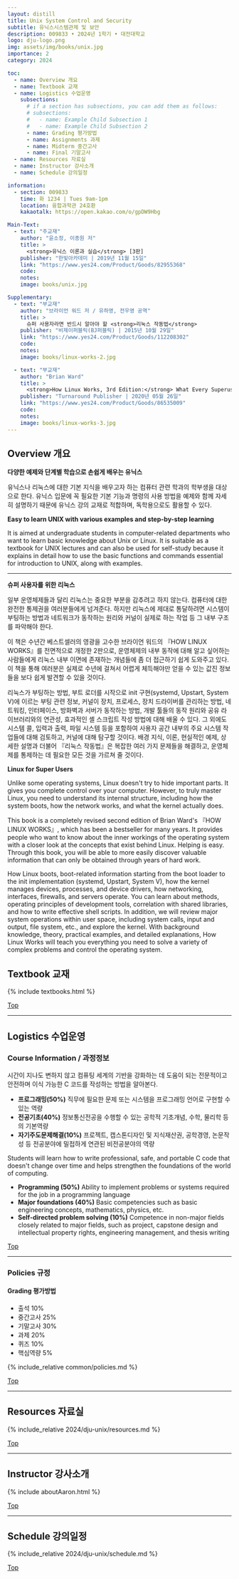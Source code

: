 ```yaml
---
layout: distill
title: Unix System Control and Security
subtitle: 유닉스시스템관제 및 보안
description: 009833 • 2024년 1학기 • 대전대학교
logo: dju-logo.png
img: assets/img/books/unix.jpg
importance: 2
category: 2024

toc:
  - name: Overview 개요
  - name: Textbook 교재
  - name: Logistics 수업운영
    subsections:
      # if a section has subsections, you can add them as follows:
      # subsections:
      #   - name: Example Child Subsection 1
      #   - name: Example Child Subsection 2
      - name: Grading 평가방법
      - name: Assignments 과제
      - name: Midterm 중간고사
      - name: Final 기말고사
  - name: Resources 자료실
  - name: Instructor 강사소개
  - name: Schedule 강의일정

information:
  - section: 009833
    time: 화 1234 | Tues 9am-1pm
    location: 융합과학관 24호환
    kakaotalk: https://open.kakao.com/o/gpDW9Hbg

Main-Text:
  - text: "주교재"
    author: "윤소정, 이종원 저"
    title: >
      <strong>유닉스 이론과 실습</strong> [3판]
    publisher: "한빛아카데미 | 2019년 11월 15일"
    link: "https://www.yes24.com/Product/Goods/82955368"
    code:
    notes:
    image: books/unix.jpg

Supplementary:
  - text: "부교재"
    author: "브라이언 워드 저 / 유하영, 전우영 공역"
    title: >
      슈퍼 사용자라면 반드시 알아야 할 <strong>리눅스 작동법</strong>
    publisher: "비제이퍼블릭(BJ퍼블릭) | 2015년 10월 29일"
    link: "https://www.yes24.com/Product/Goods/112208302"
    code:
    notes:
    image: books/linux-works-2.jpg

  - text: "부교재"
    author: "Brian Ward"
    title: >
      <strong>How Linux Works, 3rd Edition:</strong> What Every Superuser Should Know
    publisher: "Turnaround Publisher | 2020년 05월 26일"
    link: "https://www.yes24.com/Product/Goods/86535009"
    code:
    notes:
    image: books/linux-works-3.jpg
---
```


## Overview 개요

**다양한 예제와 단계별 학습으로 손쉽게 배우는 유닉스**

유닉스나 리눅스에 대한 기본 지식을 배우고자 하는 컴퓨터 관련 학과의 학부생을 대상으로 한다. 유닉스 입문에 꼭 필요한 기본 기능과 명령의 사용 방법을 예제와 함께 자세히 설명하기 때문에 유닉스 강의 교재로 적합하며, 독학용으로도 활용할 수 있다.

**Easy to learn UNIX with various examples and step-by-step learning**

It is aimed at undergraduate students in computer-related departments who want to learn basic knowledge about Unix or Linux. It is suitable as a textbook for UNIX lectures and can also be used for self-study because it explains in detail how to use the basic functions and commands essential for introduction to UNIX, along with examples.

---

**슈퍼 사용자를 위한 리눅스**

일부 운영체제들과 달리 리눅스는 중요한 부분을 감추려고 하지 않는다. 컴퓨터에 대한 완전한 통제권을 여러분들에게 넘겨준다. 하지만 리눅스에 제대로 통달하려면 시스템이 부팅하는 방법과 네트워크가 동작하는 원리와 커널이 실제로 하는 작업 등 그 내부 구조를 파악해야 한다.

이 책은 수년간 베스트셀러의 영광을 고수한 브라이언 워드의 『HOW LINUX WORKS』를 전면적으로 개정한 2판으로, 운영체제의 내부 동작에 대해 알고 싶어하는 사람들에게 리눅스 내부 이면에 존재하는 개념들에 좀 더 접근하기 쉽게 도와주고 있다. 이 책을 통해 여러분은 실제로 수년에 걸쳐서 어렵게 체득해야만 얻을 수 있는 값진 정보들을 보다 쉽게 발견할 수 있을 것이다.

리눅스가 부팅하는 방법, 부트 로더를 시작으로 init 구현(systemd, Upstart, System V)에 이르는 부팅 관련 정보, 커널이 장치, 프로세스, 장치 드라이버를 관리하는 방법, 네트워킹, 인터페이스, 방화벽과 서버가 동작하는 방법, 개발 툴들의 동작 원리와 공유 라이브러리와의 연관성, 효과적인 셸 스크립트 작성 방법에 대해 배울 수 있다. 그 외에도 시스템 콜, 입력과 출력, 파일 시스템 등을 포함하여 사용자 공간 내부의 주요 시스템 작업들에 대해 검토하고, 커널에 대해 탐구할 것이다. 배경 지식, 이론, 현실적인 예제, 상세한 설명과 더불어 『리눅스 작동법』은 복잡한 여러 가지 문제들을 해결하고, 운영체제를 통제하는 데 필요한 모든 것을 가르쳐 줄 것이다.

**Linux for Super Users**

Unlike some operating systems, Linux doesn't try to hide important parts. It gives you complete control over your computer. However, to truly master Linux, you need to understand its internal structure, including how the system boots, how the network works, and what the kernel actually does.

This book is a completely revised second edition of Brian Ward's 『HOW LINUX WORKS』, which has been a bestseller for many years. It provides people who want to know about the inner workings of the operating system with a closer look at the concepts that exist behind Linux. Helping is easy. Through this book, you will be able to more easily discover valuable information that can only be obtained through years of hard work.

How Linux boots, boot-related information starting from the boot loader to the init implementation (systemd, Upstart, System V), how the kernel manages devices, processes, and device drivers, how networking, interfaces, firewalls, and servers operate. You can learn about methods, operating principles of development tools, correlation with shared libraries, and how to write effective shell scripts. In addition, we will review major system operations within user space, including system calls, input and output, file system, etc., and explore the kernel. With background knowledge, theory, practical examples, and detailed explanations, How Linux Works will teach you everything you need to solve a variety of complex problems and control the operating system.

## Textbook 교재

{% include textbooks.html %}

<a class="btncv" href="#">Top</a>

---

## Logistics 수업운영

### Course Information / 과정정보

시간이 지나도 변하지 않고 컴퓨팅 세계의 기반을 강화하는 데 도움이 되는 전문적이고 안전하며 이식 가능한 C 코드를 작성하는 방법을 알아본다.

- **프로그래밍(50%)** 직무에 필요한 문제 또는 시스템을 프로그래밍 언어로 구현할 수 있는 역량
- **전공기초(40%)** 정보통신전공을 수행할 수 있는 공학적 기초개념, 수학, 물리학 등의 기본역량
- **자기주도문제해결(10%)** 프로젝트, 캡스톤디자인 및 지식재산권, 공학경영, 논문작성 등 전공분야에 밀접하게 연관된 비전공분야의 역량

Students will learn how to write professional, safe, and portable C code that doesn't change over time and helps strengthen the foundations of the world of computing.

- **Programming (50%)** Ability to implement problems or systems required for the job in a programming language
- **Major foundations (40%)** Basic competencies such as basic engineering concepts, mathematics, physics, etc.
- **Self-directed problem solving (10%)** Competence in non-major fields closely related to major fields, such as project, capstone design and intellectual property rights, engineering management, and thesis writing

<a class="btncv" href="#">Top</a>

---

### Policies 규정

#### Grading 평가방법

- 출석 10%
- 중간고사 25%
- 기말고사 30%
- 과제 20%
- 퀴즈 10%
- 핵심역량 5%

{% include_relative common/policies.md %}

<a class="btncv" href="#">Top</a>

---

## Resources 자료실

{% include_relative 2024/dju-unix/resources.md %}

<a class="btncv" href="#">Top</a>

---

## Instructor 강사소개

{% include aboutAaron.html %}

<a class="btncv" href="#">Top</a>

---

## Schedule 강의일정

{% include_relative 2024/dju-unix/schedule.md %}

<a class="btncv" href="#">Top</a>
